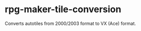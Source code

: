 rpg-maker-tile-conversion
=========================

Converts autotiles from 2000/2003 format to VX (Ace) format.
